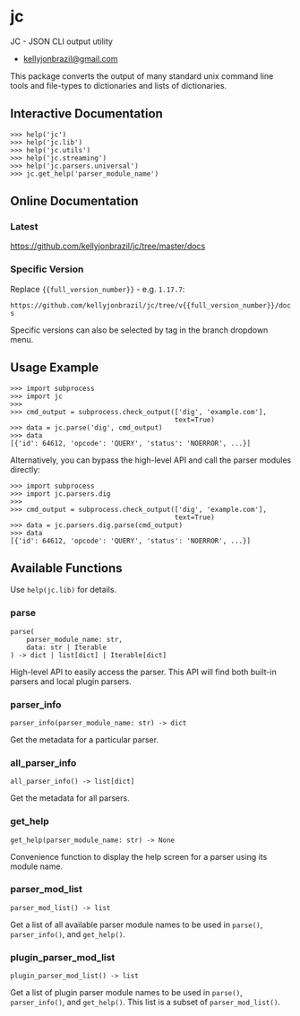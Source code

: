 <a id="jc"></a>

# jc

JC - JSON CLI output utility

* kellyjonbrazil@gmail.com

This package converts the output of many standard unix command line tools
and file-types to dictionaries and lists of dictionaries.

## Interactive Documentation

    >>> help('jc')
    >>> help('jc.lib')
    >>> help('jc.utils')
    >>> help('jc.streaming')
    >>> help('jc.parsers.universal')
    >>> jc.get_help('parser_module_name')

## Online Documentation

### Latest

https://github.com/kellyjonbrazil/jc/tree/master/docs

### Specific Version

Replace `{{full_version_number}}` - e.g. `1.17.7`:

`https://github.com/kellyjonbrazil/jc/tree/v{{full_version_number}}/docs`

Specific versions can also be selected by tag in the branch dropdown menu.

## Usage Example

    >>> import subprocess
    >>> import jc
    >>>
    >>> cmd_output = subprocess.check_output(['dig', 'example.com'],
                                             text=True)
    >>> data = jc.parse('dig', cmd_output)
    >>> data
    [{'id': 64612, 'opcode': 'QUERY', 'status': 'NOERROR', ...}]

Alternatively, you can bypass the high-level API and call the parser
modules directly:

    >>> import subprocess
    >>> import jc.parsers.dig
    >>>
    >>> cmd_output = subprocess.check_output(['dig', 'example.com'],
                                             text=True)
    >>> data = jc.parsers.dig.parse(cmd_output)
    >>> data
    [{'id': 64612, 'opcode': 'QUERY', 'status': 'NOERROR', ...}]

## Available Functions

Use `help(jc.lib)` for details.

### parse

    parse(
        parser_module_name: str,
        data: str | Iterable
    ) -> dict | list[dict] | Iterable[dict]

High-level API to easily access the parser. This API will find both
built-in parsers and local plugin parsers.

### parser_info

    parser_info(parser_module_name: str) -> dict

Get the metadata for a particular parser.

### all_parser_info

    all_parser_info() -> list[dict]

Get the metadata for all parsers.

### get_help

    get_help(parser_module_name: str) -> None

Convenience function to display the help screen for a parser using
its module name.

### parser_mod_list

    parser_mod_list() -> list

Get a list of all available parser module names to be used in
`parse()`, `parser_info()`, and `get_help()`.

### plugin_parser_mod_list

    plugin_parser_mod_list() -> list

Get a list of plugin parser module names to be used in
`parse()`, `parser_info()`, and `get_help()`. This list is a subset of
`parser_mod_list()`.

